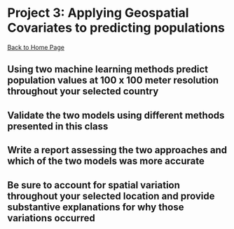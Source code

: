 # Project 3: Applying Geospatial Covariates to predicting populations

[Back to Home Page](https://jeremy-swack.github.io/applied-machine-learning/)

## Using two machine learning methods predict population values at 100 x 100 meter resolution throughout your selected country

## Validate the two models using different methods presented in this class

## Write a report assessing the two approaches and which of the two models was more accurate

## Be sure to account for spatial variation throughout your selected location and provide substantive explanations for why those variations occurred
